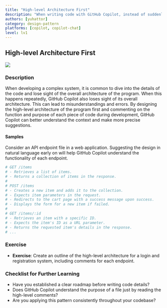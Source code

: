 ```yaml
---
title: "High-level Architecture First"
description: "When writing code with GitHub Copilot, instead of suddenly starting with the details, design the high-level architecture first, then give clear instructions in comments and code, so that GitHub Copilot can make suggestions more precisely."
authors: [yuhattor] 
category: design-pattern
platforms: [copilot, copilot-chat]
level: lv1
---
```


## High-level Architecture First

[<img src="https://img.shields.io/badge/Lv1-Early_Stage_Pattern-blue">](https://github.com/orgs/AI-Native-Development/projects/1/)

### Description

When developing a complex system, it is common to dive into the details of the code and lose sight of the overall architecture of the program. When this happens repeatedly, GitHub Copilot also loses sight of its overall architecture. This can lead to misunderstandings and errors. By designing the high-level architecture of the program first and commenting on the function and purpose of each piece of code during development, GitHub Copilot can better understand the context and make more precise suggestions.

#### Samples

Consider an API endpoint file in a web application. Suggesting the design in natural language early on will help GitHub Copilot understand the functionality of each endpoint.

```rb
# GET /items
# - Retrieves a list of items.
# - Returns a collection of items in the response.
# 
# POST /items
# - Creates a new item and adds it to the collection.
# - Expects item parameters in the request.
# - Redirects to the cart page with a success message upon success.
# - Displays the form for a new item if failed.
# 
# GET /items/:id
# - Retrieves an item with a specific ID.
# - Expects the item's ID as a URL parameter.
# - Returns the requested item's details in the response.
# ...
```

### Exercise

- **Exercise**: Create an outline of the high-level architecture for a login and registration system, including comments for each endpoint.

### Checklist for Further Learning

- Have you established a clear roadmap before writing code details?
- Does GitHub Copilot understand the purpose of a file just by reading the high-level comments?
- Are you applying this pattern consistently throughout your codebase?
